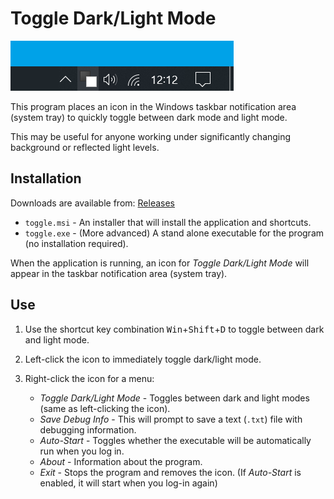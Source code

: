 # Toggle Dark/Light Mode

![Screenshot showing the application icon in the notification area](screenshot.png)

This program places an icon in the Windows taskbar notification area (system tray) to quickly toggle between dark mode and light mode.

This may be useful for anyone working under significantly changing background or reflected light levels.


## Installation

Downloads are available from: [Releases](https://github.com/danielgjackson/toggle-dark-light/releases/latest)

* `toggle.msi` - An installer that will install the application and shortcuts.
* `toggle.exe` - (More advanced) A stand alone executable for the program (no installation required).

When the application is running, an icon for *Toggle Dark/Light Mode* will appear in the taskbar notification area (system tray). 


## Use

1. Use the shortcut key combination <kbd>Win</kbd>+<kbd>Shift</kbd>+<kbd>D</kbd> to toggle between dark and light mode.

2. Left-click the icon to immediately toggle dark/light mode.

3. Right-click the icon for a menu:

    * *Toggle Dark/Light Mode* - Toggles between dark and light modes (same as left-clicking the icon).
    * *Save Debug Info* - This will prompt to save a text (`.txt`) file with debugging information.
    * *Auto-Start* - Toggles whether the executable will be automatically run when you log in.
    * *About* - Information about the program.
    * *Exit* - Stops the program and removes the icon. (If *Auto-Start* is enabled, it will start when you log-in again)

